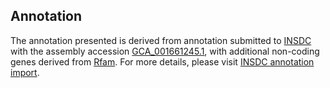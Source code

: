 

Annotation
----------

The annotation presented is derived from annotation submitted to
[INSDC](http://www.insdc.org) with the assembly accession
[GCA\_001661245.1](http://www.ebi.ac.uk/ena/data/view/GCA_001661245.1),
with additional non-coding genes derived from
[Rfam](http://rfam.xfam.org/). For more details, please visit [INSDC
annotation
import](http://ensemblgenomes.org/info/data/insdc_annotation).
